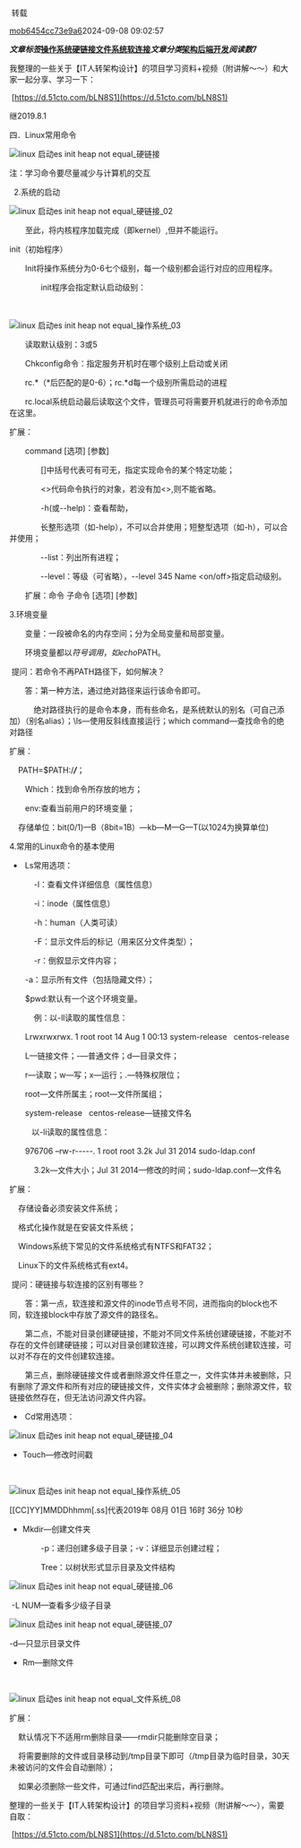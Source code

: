 # 

 转载

[mob6454cc73e9a6](https://blog.51cto.com/u_16099296)2024-09-08 09:02:57

**_文章标签_[操作系统](https://blog.51cto.com/topic/caozuoxitong.html)[硬链接](https://blog.51cto.com/topic/yinglianjie.html)[文件系统](https://blog.51cto.com/topic/wenjianxitong.html)[软连接](https://blog.51cto.com/search/result?q=%E8%BD%AF%E8%BF%9E%E6%8E%A5)****_文章分类_[架构](https://blog.51cto.com/nav/architecture)[后端开发](https://blog.51cto.com/nav/program)****_阅读数_**7****

我整理的一些关于【IT人转架构设计】的项目学习资料+视频（附讲解～～）和大家一起分享、学习一下：

 [https://d.51cto.com/bLN8S1](https://d.51cto.com/bLN8S1)

  

继2019.8.1

四．Linux常用命令

![linux 启动es init heap not equal_硬链接](https://s2.51cto.com/images/blog/202409/08014500_66dc911c82fdb56640.png?x-oss-process=image/watermark,size_16,text_QDUxQ1RP5Y2a5a6i,color_FFFFFF,t_30,g_se,x_10,y_10,shadow_20,type_ZmFuZ3poZW5naGVpdGk=/resize,m_fixed,w_1184)

注：学习命令要尽量减少与计算机的交互

  2.系统的启动

![linux 启动es init heap not equal_硬链接_02](https://s2.51cto.com/images/blog/202409/08014500_66dc911c94e9920039.png?x-oss-process=image/watermark,size_16,text_QDUxQ1RP5Y2a5a6i,color_FFFFFF,t_30,g_se,x_10,y_10,shadow_20,type_ZmFuZ3poZW5naGVpdGk=/resize,m_fixed,w_1184)

　　至此，将内核程序加载完成（即kernel）,但并不能运行。

init（初始程序）

　　Init将操作系统分为0-6七个级别，每一个级别都会运行对应的应用程序。

　　　　init程序会指定默认启动级别：

　　　　　　  

![linux 启动es init heap not equal_操作系统_03](https://s2.51cto.com/images/blog/202409/08014500_66dc911cabed657875.png?x-oss-process=image/watermark,size_16,text_QDUxQ1RP5Y2a5a6i,color_FFFFFF,t_30,g_se,x_10,y_10,shadow_20,type_ZmFuZ3poZW5naGVpdGk=/resize,m_fixed,w_1184)

　　读取默认级别：3或5

　　Chkconfig命令：指定服务开机时在哪个级别上启动或关闭

　　rc.*（*后匹配的是0-6）；rc.*d每一个级别所需启动的进程

　　rc.local系统启动最后读取这个文件，管理员可将需要开机就进行的命令添加在这里。

扩展：

　　command [选项] [参数]

　　　　[]中括号代表可有可无，指定实现命令的某个特定功能；

　　　　<>代码命令执行的对象，若没有加<>,则不能省略。

　　　　-h(或--help)：查看帮助，

       　　长整形选项（如-help），不可以合并使用；短整型选项（如-h），可以合并使用；

       　　--list：列出所有进程；

      　　 --level：等级（可省略），--level 345 Name <on/off>指定启动级别。

　　扩展：命令 子命令 [选项] [参数]

3.环境变量

　　变量：一段被命名的内存空间；分为全局变量和局部变量。

　　环境变量都以$符号调用，如echo$PATH。

 提问：若命令不再PATH路径下，如何解决？

       答：第一种方法，通过绝对路径来运行该命令即可。

           绝对路径执行的是命令本身，而有些命名，是系统默认的别名（可自己添加）（别名alias）；\ls—使用反斜线直接运行；which command—查找命令的绝对路径

扩展：

    PATH=$PATH:/***/***；

　　Which：找到命令所存放的地方；

　　env:查看当前用户的环境变量；

    存储单位：bit(0/1)—B（8bit=1B）—kb—M—G—T(以1024为换算单位)

4.常用的Linux命令的基本使用

-  Ls常用选项：

    　　-l：查看文件详细信息（属性信息）

    　　-i：inode（属性信息）

    　　-h：human（人类可读）

   　　 -F：显示文件后的标记（用来区分文件类型）；

    　　-r：倒叙显示文件内容；

　　-a：显示所有文件（包括隐藏文件）；

　　$pwd:默认有一个这个环境变量。

    　　例：以-ll读取的属性信息：

　　Lrwxrwxrwx. 1 root root 14 Aug 1 00:13 system-release   centos-release

　　L—链接文件；-—普通文件；d—目录文件；

　　r—读取；w—写；x—运行；.—特殊权限位；

　　root—文件所属主；root—文件所属组；

　　system-release   centos-release—链接文件名

  　　 以-li读取的属性信息：

　　976706 –rw-r-----. 1 root root 3.2k Jul 31 2014 sudo-ldap.conf

    　　3.2k—文件大小；Jul 31 2014—修改的时间；sudo-ldap.conf—文件名

扩展：

    存储设备必须安装文件系统；

    格式化操作就是在安装文件系统；

    Windows系统下常见的文件系统格式有NTFS和FAT32；

    Linux下的文件系统格式有ext4。

 提问：硬链接与软连接的区别有哪些？

　　答：第一点，软连接和源文件的inode节点号不同，进而指向的block也不同，软连接block中存放了源文件的路径名。

　　第二点，不能对目录创建硬链接，不能对不同文件系统创建硬链接，不能对不存在的文件创建硬链接；可以对目录创建软连接，可以跨文件系统创建软连接，可以对不存在的文件创建软连接。

　　第三点，删除硬链接文件或者删除源文件任意之一，文件实体并未被删除，只有删除了源文件和所有对应的硬链接文件，文件实体才会被删除；删除源文件，软链接依然存在，但无法访问源文件内容。

-  Cd常用选项：

![linux 启动es init heap not equal_硬链接_04](https://s2.51cto.com/images/blog/202409/08014500_66dc911cc3c9247605.png?x-oss-process=image/watermark,size_16,text_QDUxQ1RP5Y2a5a6i,color_FFFFFF,t_30,g_se,x_10,y_10,shadow_20,type_ZmFuZ3poZW5naGVpdGk=/resize,m_fixed,w_1184)

- Touch—修改时间戳

   

![linux 启动es init heap not equal_操作系统_05](https://s2.51cto.com/images/blog/202409/08014500_66dc911cdbb0e76044.png?x-oss-process=image/watermark,size_16,text_QDUxQ1RP5Y2a5a6i,color_FFFFFF,t_30,g_se,x_10,y_10,shadow_20,type_ZmFuZ3poZW5naGVpdGk=/resize,m_fixed,w_1184)

[[CC]YY]MMDDhhmm[.ss]代表2019年 08月 01日 16时 36分 10秒

- Mkdir—创建文件夹

　　　　-p：递归创建多级子目录；-v：详细显示创建过程；

　　　　Tree：以树状形式显示目录及文件结构  

![linux 启动es init heap not equal_硬链接_06](https://s2.51cto.com/images/blog/202409/08014501_66dc911d1472531240.png?x-oss-process=image/watermark,size_16,text_QDUxQ1RP5Y2a5a6i,color_FFFFFF,t_30,g_se,x_10,y_10,shadow_20,type_ZmFuZ3poZW5naGVpdGk=/resize,m_fixed,w_1184)

 -L NUM—查看多少级子目录                                                                             

![linux 启动es init heap not equal_硬链接_07](https://s2.51cto.com/images/blog/202409/08014501_66dc911d430b972938.png?x-oss-process=image/watermark,size_16,text_QDUxQ1RP5Y2a5a6i,color_FFFFFF,t_30,g_se,x_10,y_10,shadow_20,type_ZmFuZ3poZW5naGVpdGk=/resize,m_fixed,w_1184)

-d—只显示目录文件  

- Rm—删除文件

   

![linux 启动es init heap not equal_文件系统_08](https://s2.51cto.com/images/blog/202409/08014501_66dc911d54ea88206.png?x-oss-process=image/watermark,size_16,text_QDUxQ1RP5Y2a5a6i,color_FFFFFF,t_30,g_se,x_10,y_10,shadow_20,type_ZmFuZ3poZW5naGVpdGk=/resize,m_fixed,w_1184)

扩展：

    默认情况下不适用rm删除目录——rmdir只能删除空目录；

    将需要删除的文件或目录移动到/tmp目录下即可（/tmp目录为临时目录，30天未被访问的文件会自动删除）；

    如果必须删除一些文件，可通过find匹配出来后，再行删除。

  

  

整理的一些关于【IT人转架构设计】的项目学习资料+视频（附讲解～～），需要自取：

 [https://d.51cto.com/bLN8S1](https://d.51cto.com/bLN8S1)